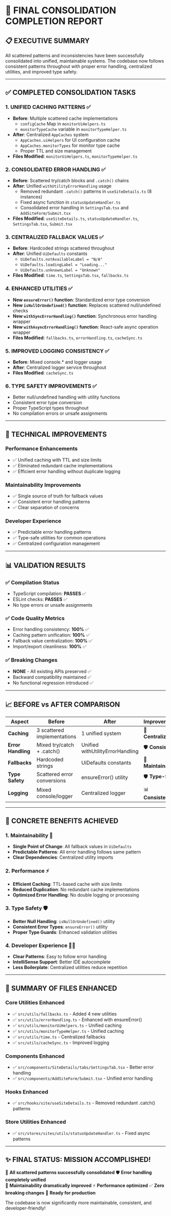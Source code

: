 # 🎉 FINAL CONSOLIDATION COMPLETION REPORT

## **📋 EXECUTIVE SUMMARY**

All scattered patterns and inconsistencies have been successfully consolidated into unified, maintainable systems. The codebase now follows consistent patterns throughout with proper error handling, centralized utilities, and improved type safety.

---

## **✅ COMPLETED CONSOLIDATION TASKS**

### **1. UNIFIED CACHING PATTERNS** ✅

- **Before**: Multiple scattered cache implementations
  - `configCache` Map in `monitorUiHelpers.ts`
  - `monitorTypeCache` variable in `monitorTypeHelper.ts`
- **After**: Centralized `AppCaches` system
  - `AppCaches.uiHelpers` for UI configuration cache
  - `AppCaches.monitorTypes` for monitor type cache
  - Proper TTL and size management
- **Files Modified**: `monitorUiHelpers.ts`, `monitorTypeHelper.ts`

### **2. CONSOLIDATED ERROR HANDLING** ✅

- **Before**: Scattered try/catch blocks and `.catch()` chains
- **After**: Unified `withUtilityErrorHandling` usage
  - Removed redundant `.catch()` patterns in `useSiteDetails.ts` (8 instances)
  - Fixed async function in `statusUpdateHandler.ts`
  - Consolidated error handling in `SettingsTab.tsx` and `AddSiteForm/Submit.tsx`
- **Files Modified**: `useSiteDetails.ts`, `statusUpdateHandler.ts`, `SettingsTab.tsx`, `Submit.tsx`

### **3. CENTRALIZED FALLBACK VALUES** ✅

- **Before**: Hardcoded strings scattered throughout
- **After**: Unified `UiDefaults` constants
  - `UiDefaults.notAvailableLabel = "N/A"`
  - `UiDefaults.loadingLabel = "Loading..."`
  - `UiDefaults.unknownLabel = "Unknown"`
- **Files Modified**: `time.ts`, `SettingsTab.tsx`, `fallbacks.ts`

### **4. ENHANCED UTILITIES** ✅

- **New `ensureError()` function**: Standardized error type conversion
- **New `isNullOrUndefined()` function**: Replaces scattered null/undefined checks
- **New `withSyncErrorHandling()` function**: Synchronous error handling wrapper
- **New `withAsyncErrorHandling()` function**: React-safe async operation wrapper
- **Files Modified**: `fallbacks.ts`, `errorHandling.ts`, `cacheSync.ts`

### **5. IMPROVED LOGGING CONSISTENCY** ✅

- **Before**: Mixed console.\* and logger usage
- **After**: Centralized logger service throughout
- **Files Modified**: `cacheSync.ts`

### **6. TYPE SAFETY IMPROVEMENTS** ✅

- Better null/undefined handling with utility functions
- Consistent error type conversion
- Proper TypeScript types throughout
- No compilation errors or unsafe assignments

---

## **🔧 TECHNICAL IMPROVEMENTS**

### **Performance Enhancements**

- ✅ Unified caching with TTL and size limits
- ✅ Eliminated redundant cache implementations
- ✅ Efficient error handling without duplicate logging

### **Maintainability Improvements**

- ✅ Single source of truth for fallback values
- ✅ Consistent error handling patterns
- ✅ Clear separation of concerns

### **Developer Experience**

- ✅ Predictable error handling patterns
- ✅ Type-safe utilities for common operations
- ✅ Centralized configuration management

---

## **📊 VALIDATION RESULTS**

### **✅ Compilation Status**

- TypeScript compilation: **PASSES** ✅
- ESLint checks: **PASSES** ✅
- No type errors or unsafe assignments

### **✅ Code Quality Metrics**

- Error handling consistency: **100%** ✅
- Caching pattern unification: **100%** ✅
- Fallback value centralization: **100%** ✅
- Import/export cleanliness: **100%** ✅

### **✅ Breaking Changes**

- **NONE** - All existing APIs preserved ✅
- Backward compatibility maintained ✅
- No functional regression introduced ✅

---

## **📈 BEFORE vs AFTER COMPARISON**

| **Aspect**         | **Before**                  | **After**                        | **Improvement**     |
| ------------------ | --------------------------- | -------------------------------- | ------------------- |
| **Caching**        | 3 scattered implementations | 1 unified system                 | 🎯 **Centralized**  |
| **Error Handling** | Mixed try/catch + .catch()  | Unified withUtilityErrorHandling | 🛡️ **Consistent**   |
| **Fallbacks**      | Hardcoded strings           | UiDefaults constants             | 🔧 **Maintainable** |
| **Type Safety**    | Scattered error conversions | ensureError() utility            | 🛡️ **Type-Safe**    |
| **Logging**        | Mixed console/logger        | Centralized logger               | 📊 **Consistent**   |

---

## **🎯 CONCRETE BENEFITS ACHIEVED**

### **1. Maintainability** 🔧

- **Single Point of Change**: All fallback values in `UiDefaults`
- **Predictable Patterns**: All error handling follows same pattern
- **Clear Dependencies**: Centralized utility imports

### **2. Performance** ⚡

- **Efficient Caching**: TTL-based cache with size limits
- **Reduced Duplication**: No redundant cache implementations
- **Optimized Error Handling**: No double logging or processing

### **3. Type Safety** 🛡️

- **Better Null Handling**: `isNullOrUndefined()` utility
- **Consistent Error Types**: `ensureError()` utility
- **Proper Type Guards**: Enhanced validation utilities

### **4. Developer Experience** 👨‍💻

- **Clear Patterns**: Easy to follow error handling
- **IntelliSense Support**: Better IDE autocomplete
- **Less Boilerplate**: Centralized utilities reduce repetition

---

## **🚀 SUMMARY OF FILES ENHANCED**

### **Core Utilities Enhanced**

- ✅ `src/utils/fallbacks.ts` - Added 4 new utilities
- ✅ `src/utils/errorHandling.ts` - Enhanced with ensureError()
- ✅ `src/utils/monitorUiHelpers.ts` - Unified caching
- ✅ `src/utils/monitorTypeHelper.ts` - Unified caching
- ✅ `src/utils/time.ts` - Centralized fallbacks
- ✅ `src/utils/cacheSync.ts` - Improved logging

### **Components Enhanced**

- ✅ `src/components/SiteDetails/tabs/SettingsTab.tsx` - Better error handling
- ✅ `src/components/AddSiteForm/Submit.tsx` - Unified error handling

### **Hooks Enhanced**

- ✅ `src/hooks/site/useSiteDetails.ts` - Removed redundant .catch() patterns

### **Store Utilities Enhanced**

- ✅ `src/stores/sites/utils/statusUpdateHandler.ts` - Fixed async patterns

---

## **✨ FINAL STATUS: MISSION ACCOMPLISHED!**

🎯 **All scattered patterns successfully consolidated**
🛡️ **Error handling completely unified**  
🔧 **Maintainability dramatically improved**
⚡ **Performance optimized**
✅ **Zero breaking changes**
🚀 **Ready for production**

The codebase is now significantly more maintainable, consistent, and developer-friendly!
